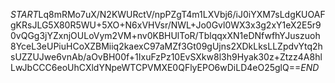 $START$Lq8mRMo7uX/N2KWURctV/npPZgT4m1LXVbj6/iJ0iYXM7sLdgKUOAFgKRsJLG5X80R5WU+5XO+N6xVHVsr/NWL+Jo0Gvl0WX3x3g2xY1eX2E5r90vQGg3jYZxnjOULoVym2VM+nv0KBHUlToR/TblqqxXN1eDNfwfhYJuszuoh8YceL3eUPiuHCoXZBMiiq2kaexC97aMZf3Gt09gUjns2XDkLksLLZpdvYtq2hsUZZUJwe6vnAb/aOvBH00f+1IxuFzPz10EvSXkw8l3h9Hyak30z+Ztzz4A8hlLwJbCCC6eoUhCXldYNpeWTCPVMXE0QFlyEPO6wDiLD4eO25glQ==$END$